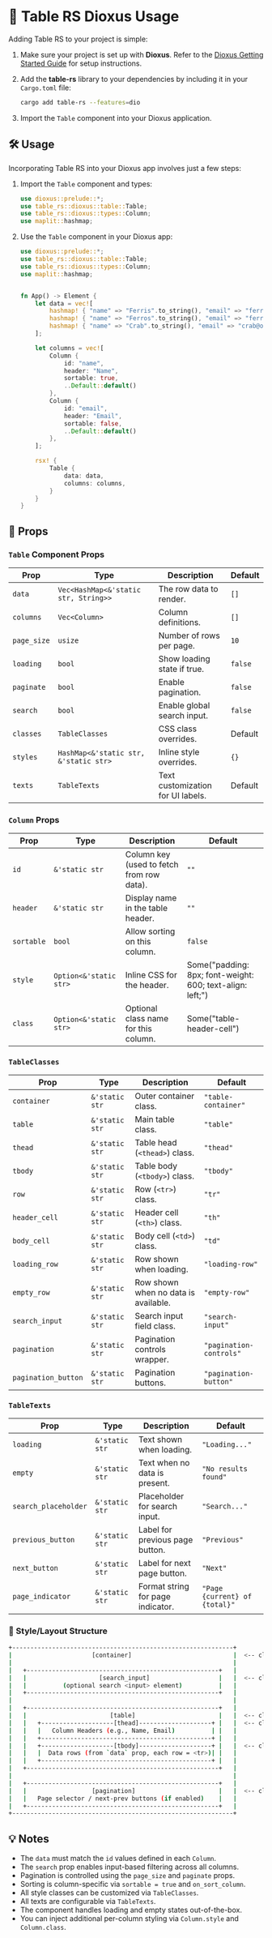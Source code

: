 # 🧬 Table RS Dioxus Usage

Adding Table RS to your project is simple:

1. Make sure your project is set up with **Dioxus**. Refer to the [Dioxus Getting Started Guide](https://dioxuslabs.com/learn/0.6/getting_started) for setup instructions.

1. Add the **table-rs** library to your dependencies by including it in your `Cargo.toml` file:

   ```sh
   cargo add table-rs --features=dio
   ```

1. Import the `Table` component into your Dioxus application.

## 🛠️ Usage

Incorporating Table RS into your Dioxus app involves just a few steps:

1. Import the `Table` component and types:

   ```rust
   use dioxus::prelude::*;
   use table_rs::dioxus::table::Table;
   use table_rs::dioxus::types::Column;
   use maplit::hashmap;
   ```

1. Use the `Table` component in your Dioxus app:

   ```rust
   use dioxus::prelude::*;
   use table_rs::dioxus::table::Table;
   use table_rs::dioxus::types::Column;
   use maplit::hashmap;


   fn App() -> Element {
       let data = vec![
           hashmap! { "name" => "Ferris".to_string(), "email" => "ferris@opensass.org".to_string() },
           hashmap! { "name" => "Ferros".to_string(), "email" => "ferros@opensass.org".to_string() },
           hashmap! { "name" => "Crab".to_string(), "email" => "crab@opensass.org".to_string() },
       ];

       let columns = vec![
           Column {
               id: "name",
               header: "Name",
               sortable: true,
               ..Default::default()
           },
           Column {
               id: "email",
               header: "Email",
               sortable: false,
               ..Default::default()
           },
       ];

       rsx! {
           Table {
               data: data,
               columns: columns,
           }
       }
   }
   ```

## 🔧 Props

### `Table` Component Props

| Prop        | Type                                  | Description                       | Default |
| ----------- | ------------------------------------- | --------------------------------- | ------- |
| `data`      | `Vec<HashMap<&'static str, String>>`  | The row data to render.           | `[]`    |
| `columns`   | `Vec<Column>`                         | Column definitions.               | `[]`    |
| `page_size` | `usize`                               | Number of rows per page.          | `10`    |
| `loading`   | `bool`                                | Show loading state if true.       | `false` |
| `paginate`  | `bool`                                | Enable pagination.                | `false` |
| `search`    | `bool`                                | Enable global search input.       | `false` |
| `classes`   | `TableClasses`                        | CSS class overrides.              | Default |
| `styles`    | `HashMap<&'static str, &'static str>` | Inline style overrides.           | `{}`    |
| `texts`     | `TableTexts`                          | Text customization for UI labels. | Default |

### `Column` Props

| Prop       | Type                   | Description                               | Default                                                   |
| ---------- | ---------------------- | ----------------------------------------- | --------------------------------------------------------- |
| `id`       | `&'static str`         | Column key (used to fetch from row data). | `""`                                                      |
| `header`   | `&'static str`         | Display name in the table header.         | `""`                                                      |
| `sortable` | `bool`                 | Allow sorting on this column.             | `false`                                                   |
| `style`    | `Option<&'static str>` | Inline CSS for the header.                | Some("padding: 8px; font-weight: 600; text-align: left;") |
| `class`    | `Option<&'static str>` | Optional class name for this column.      | Some("table-header-cell")                                 |

### `TableClasses`

| Prop                | Type           | Description                          | Default                 |
| ------------------- | -------------- | ------------------------------------ | ----------------------- |
| `container`         | `&'static str` | Outer container class.               | `"table-container"`     |
| `table`             | `&'static str` | Main table class.                    | `"table"`               |
| `thead`             | `&'static str` | Table head (`<thead>`) class.        | `"thead"`               |
| `tbody`             | `&'static str` | Table body (`<tbody>`) class.        | `"tbody"`               |
| `row`               | `&'static str` | Row (`<tr>`) class.                  | `"tr"`                  |
| `header_cell`       | `&'static str` | Header cell (`<th>`) class.          | `"th"`                  |
| `body_cell`         | `&'static str` | Body cell (`<td>`) class.            | `"td"`                  |
| `loading_row`       | `&'static str` | Row shown when loading.              | `"loading-row"`         |
| `empty_row`         | `&'static str` | Row shown when no data is available. | `"empty-row"`           |
| `search_input`      | `&'static str` | Search input field class.            | `"search-input"`        |
| `pagination`        | `&'static str` | Pagination controls wrapper.         | `"pagination-controls"` |
| `pagination_button` | `&'static str` | Pagination buttons.                  | `"pagination-button"`   |

### `TableTexts`

| Prop                 | Type           | Description                       | Default                       |
| -------------------- | -------------- | --------------------------------- | ----------------------------- |
| `loading`            | `&'static str` | Text shown when loading.          | `"Loading..."`                |
| `empty`              | `&'static str` | Text when no data is present.     | `"No results found"`          |
| `search_placeholder` | `&'static str` | Placeholder for search input.     | `"Search..."`                 |
| `previous_button`    | `&'static str` | Label for previous page button.   | `"Previous"`                  |
| `next_button`        | `&'static str` | Label for next page button.       | `"Next"`                      |
| `page_indicator`     | `&'static str` | Format string for page indicator. | `"Page {current} of {total}"` |

### 🧱 Style/Layout Structure

```sh
+-------------------------------------------------------------+
|                      [container]                            |  <-- class: "table-container"
|                                                             |
|   +-----------------------------------------------------+   |
|   |                    [search_input]                   |   |  <-- class: "search-input"
|   |          (optional search <input> element)          |   |
|   +-----------------------------------------------------+   |
|                                                             |
|   +-----------------------------------------------------+   |
|   |                       [table]                       |   |  <-- class: "table"
|   |   +--------------------[thead]--------------------+ |   |  <-- class: "thead"
|   |   |   Column Headers (e.g., Name, Email)          | |   |
|   |   +-----------------------------------------------+ |   |
|   |   +--------------------[tbody]--------------------+ |   |  <-- class: "tbody"
|   |   |  Data rows (from `data` prop, each row = <tr>)| |   |
|   |   +-----------------------------------------------+ |   |
|   +-----------------------------------------------------+   |
|                                                             |
|   +-----------------------------------------------------+   |
|   |                  [pagination]                       |   |  <-- class: "pagination-controls"
|   |   Page selector / next-prev buttons (if enabled)    |   |
|   +-----------------------------------------------------+   |
+-------------------------------------------------------------+
```

## 💡 Notes

- The `data` must match the `id` values defined in each `Column`.
- The `search` prop enables input-based filtering across all columns.
- Pagination is controlled using the `page_size` and `paginate` props.
- Sorting is column-specific via `sortable = true` and `on_sort_column`.
- All style classes can be customized via `TableClasses`.
- All texts are configurable via `TableTexts`.
- The component handles loading and empty states out-of-the-box.
- You can inject additional per-column styling via `Column.style` and `Column.class`.
